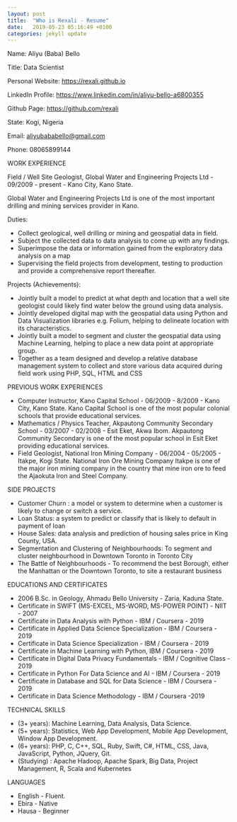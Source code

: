 ```yaml
---
layout: post
title:  "Who is Rexali - Resume"
date:   2019-05-23 05:16:49 +0100
categories: jekyll update
---
```


Name: Aliyu (Baba) Bello 

Title: Data Scientist

Personal Website: https://rexali.github.io

LinkedIn Profile:  https://www.linkedin.com/in/aliyu-bello-a6800355

Github Page:  https://github.com/rexali

State: Kogi, Nigeria

Email:  aliyubababello@gmail.com

Phone: 08065899144

WORK EXPERIENCE

Field / Well Site Geologist, Global Water and Engineering Projects Ltd  -  09/2009 - present -  Kano City, Kano State. 

Global Water and Engineering Projects Ltd is one of the most important drilling and mining services provider in Kano.

Duties:

* Collect geological, well drilling or mining and geospatial data in field.
*	Subject the collected data to data analysis to come up with any findings.
*	Superimpose the data or information gained from the exploratory data analysis on a map
*	Supervising the field projects from development, testing to production and provide a comprehensive report thereafter.

Projects (Achievements):
*	Jointly built a model to predict at what depth and location that a well site geologist could likely find water below the ground using data analysis.
*	Jointly developed digital map with the geospatial data using Python and Data Visualization libraries e.g. Folium, helping to delineate location with its characteristics. 
*	Jointly built a model to segment and cluster the geospatial data using Machine Learning, helping to place a new data point at appropriate group.
*	Together as a team designed and develop a relative database management system to collect and store various data acquired during field work using PHP, SQL, HTML and CSS

PREVIOUS WORK EXPERIENCES

*	Computer Instructor, Kano Capital School -  06/2009 - 8/2009 - Kano City, Kano State. 
Kano Capital School is one of the most popular colonial schools that provide educational services.
*	Mathematics / Physics Teacher, Akpautong Community Secondary School - 03/2007 - 02/2008 - Esit Eket, Akwa Ibom.
Akpautong Community Secondary is one of the most popular school in Esit Eket providing educational services. 
*	Field Geologist, National Iron Mining Company - 06/2004 - 05/2005 - Itakpe, Kogi State. 
National Iron Ore Mining Company Itakpe is one of the major iron mining company in the country that mine iron ore to feed the Ajaokuta Iron and Steel Company. 

SIDE PROJECTS

*	Customer Churn : a model or system to determine when a customer is likely to change or switch a service.
*	Loan Status:  a system to predict or classify that is likely to default in payment of loan 
*	House Sales: data analysis and prediction of housing sales price in King County, USA.
*	Segmentation and Clustering of Neighbourhoods: To segment and cluster neighbourhood in Downtown Toronto in Toronto City
*	The Battle of Neighbourhoods - To recommend the best Borough, either the Manhattan or the  Downtown Toronto, to site a restaurant business 

EDUCATIONS AND CERTIFICATES

*	2006 B.Sc. in Geology, Ahmadu Bello University - Zaria, Kaduna State. 
*	Certificate in SWIFT (MS-EXCEL, MS-WORD, MS-POWER POINT) - NIIT - 2007
*	Certificate in Data Analysis with Python - IBM / Coursera - 2019
*	Certificate in Applied Data Science Specialization - IBM / Coursera - 2019
*	Certificate in Data Science Specialization - IBM / Coursera - 2019
*	Certificate in Machine Learning with Python, IBM / Coursera - 2019
*	Certificate in Digital Data Privacy Fundamentals - IBM / Cognitive Class - 2019
*	Certificate in Python For Data Science and AI - IBM / Coursera - 2019
*	Certificate in Database and SQL for Data Science - IBM / Coursera - 2019
*	Certificate in Data Science Methodology - IBM / Coursera -2019

TECHNICAL SKILLS

*	(3+ years): Machine Learning, Data Analysis, Data Science.
*	(5+ years): Statistics, Web App Development, Mobile App Development, Window App Development. 
*	(6+ years): PHP, C, C++, SQL, Ruby, Swift, C#, HTML, CSS, Java, JavaScript, Python, JQuery, Git.
*	(Studying) : Apache Hadoop, Apache Spark, Big Data, Project Management, R, Scala and Kubernetes

LANGUAGES

*	English - Fluent.
*	Ebira - Native
*	Hausa - Beginner

<!--
You’ll find this post in your `_posts` directory. Go ahead and edit it and re-build the site to see your changes. You can rebuild the site in many different ways, but the most common way is to run `jekyll serve`, which launches a web server and auto-regenerates your site when a file is updated.

To add new posts, simply add a file in the `_posts` directory that follows the convention `YYYY-MM-DD-name-of-post.ext` and includes the necessary front matter. Take a look at the source for this post to get an idea about how it works.

Jekyll also offers powerful support for code snippets:

{% highlight ruby %}
def print_hi(name)
  puts "Hi, #{name}"
end
print_hi('Tom')
#=> prints 'Hi, Tom' to STDOUT.
{% endhighlight %}

Check out the [Jekyll docs][jekyll-docs] for more info on how to get the most out of Jekyll. File all bugs/feature requests at [Jekyll’s GitHub repo][jekyll-gh]. If you have questions, you can ask them on [Jekyll Talk][jekyll-talk].

[jekyll-docs]: https://jekyllrb.com/docs/home
[jekyll-gh]:   https://github.com/jekyll/jekyll
[jekyll-talk]: https://talk.jekyllrb.com/
-->